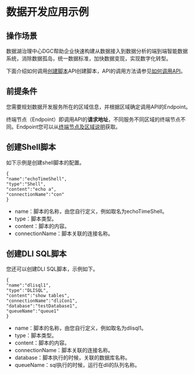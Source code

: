 # 数据开发应用示例<a name="dgc_02_0015"></a>

## 操作场景<a name="section111703715274"></a>

数据湖治理中心DGC帮助企业快速构建从数据接入到数据分析的端到端智能数据系统，消除数据孤岛，统一数据标准，加快数据变现，实现数字化转型。

下面介绍如何调用[创建脚本](创建脚本.md)API创建脚本，API的调用方法请参见[如何调用API](如何调用API.md)。

## 前提条件<a name="zh-cn_topic_0181281302_section65073658155317"></a>

您需要规划数据开发服务所在的区域信息，并根据区域确定调用API的Endpoint。

终端节点（Endpoint）即调用API的**请求地址**，不同服务不同区域的终端节点不同。Endpoint您可以从[终端节点及区域说明](https://developer.huaweicloud.com/endpoint)获取。

## 创建Shell脚本<a name="zh-cn_topic_0181281302_section688409916227"></a>

如下示例是创建shell脚本的配置。

```
{
"name":"echoTimeShell",
"type":"Shell",
"content":"echo a",
"connectionName":"con"
}
```

-   name：脚本的名称，由您自行定义，例如取名为echoTimeShell。
-   type：脚本类型。
-   content：脚本的内容。
-   connectionName：脚本关联的连接名称。

## 创建DLI SQL脚本<a name="section191731914114716"></a>

您还可以创建DLI SQL脚本，示例如下。

```
{
"name":"dlisql1",
"type":"DLISQL",
"content":"show tables",
"connectionName":"dliCon1",
"database":"testDatabase1",
"queueName":"queue1"
}
```

-   name：脚本的名称，由您自行定义，例如取名为dlisql1。
-   type：脚本类型。
-   content：脚本的内容。
-   connectionName：脚本关联的连接名称。
-   database：脚本执行的时候，关联的数据库名称。
-   queueName：sql执行的时候，运行在dli的队列名称。

